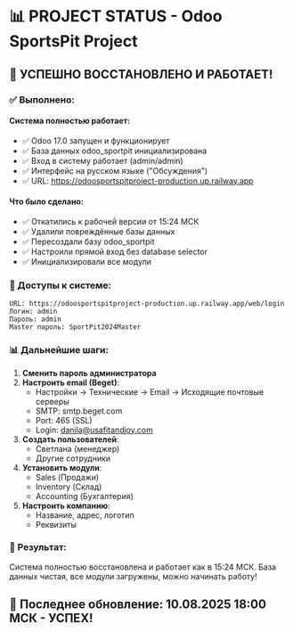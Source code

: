 # 📊 PROJECT STATUS - Odoo SportsPit Project

## 🎉 УСПЕШНО ВОССТАНОВЛЕНО И РАБОТАЕТ!

### ✅ Выполнено:

#### Система полностью работает:
- ✅ Odoo 17.0 запущен и функционирует
- ✅ База данных odoo_sportpit инициализирована
- ✅ Вход в систему работает (admin/admin)
- ✅ Интерфейс на русском языке ("Обсуждения")
- ✅ URL: https://odoosportspitproject-production.up.railway.app

#### Что было сделано:
- ✅ Откатились к рабочей версии от 15:24 МСК
- ✅ Удалили повреждённые базы данных
- ✅ Пересоздали базу odoo_sportpit
- ✅ Настроили прямой вход без database selector
- ✅ Инициализировали все модули

### 📝 Доступы к системе:

```
URL: https://odoosportspitproject-production.up.railway.app/web/login
Логин: admin
Пароль: admin
Master пароль: SportPit2024Master
```

### 📊 Дальнейшие шаги:

1. **Сменить пароль администратора**
2. **Настроить email (Beget)**:
   - Настройки → Технические → Email → Исходящие почтовые серверы
   - SMTP: smtp.beget.com
   - Port: 465 (SSL)
   - Login: danila@usafitandjoy.com
3. **Создать пользователей**:
   - Светлана (менеджер)
   - Другие сотрудники
4. **Установить модули**:
   - Sales (Продажи)
   - Inventory (Склад)
   - Accounting (Бухгалтерия)
5. **Настроить компанию**:
   - Название, адрес, логотип
   - Реквизиты

### 🚀 Результат:

Система полностью восстановлена и работает как в 15:24 МСК. База данных чистая, все модули загружены, можно начинать работу!

## 📅 Последнее обновление: 10.08.2025 18:00 МСК - УСПЕХ!
